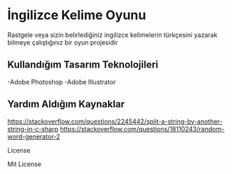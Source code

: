 # İngilizce Kelime Oyunu
Rastgele veya sizin belirlediğiniz ingilizce kelimelerin türkçesini yazarak bilmeye çalıştığınız bir oyun projesidir 

## Kullandığım Tasarım Teknolojileri
-Adobe Photoshop
-Adobe Illustrator

## Yardım Aldığım Kaynaklar
https://stackoverflow.com/questions/2245442/split-a-string-by-another-string-in-c-sharp
https://stackoverflow.com/questions/18110243/random-word-generator-2



License

Mit License
